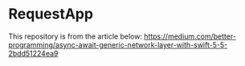 # RequestApp
This repository is from the article below:
https://medium.com/better-programming/async-await-generic-network-layer-with-swift-5-5-2bdd51224ea9

